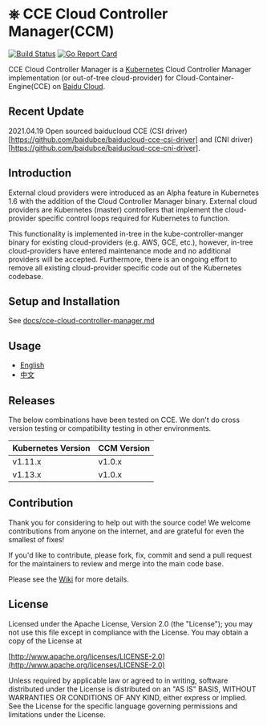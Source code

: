 # ⎈ CCE Cloud Controller Manager(CCM)
[![Build Status](https://travis-ci.org/baidu/cloud-provider-baiducloud.svg?branch=master)](https://travis-ci.org/baidu/cloud-provider-baiducloud)
[![Go Report Card](https://goreportcard.com/badge/github.com/baidu/cloud-provider-baiducloud)](https://goreportcard.com/report/github.com/baidu/cloud-provider-baiducloud)

CCE Cloud Controller Manager is a [Kubernetes](https://github.com/kubernetes/kubernetes) Cloud Controller Manager implementation (or out-of-tree cloud-provider) for Cloud-Container-Engine(CCE) on [Baidu Cloud](https://cloud.baidu.com).

## Recent Update

2021.04.19 Open sourced baiducloud CCE (CSI driver)[https://github.com/baidubce/baiducloud-cce-csi-driver] and (CNI driver)[https://github.com/baidubce/baiducloud-cce-cni-driver].

## Introduction

External cloud providers were introduced as an Alpha feature in Kubernetes 1.6 with the addition of the Cloud Controller Manager binary. External cloud providers are Kubernetes (master) controllers that implement the cloud-provider specific control loops required for Kubernetes to function.

This functionality is implemented in-tree in the kube-controller-manger binary for existing cloud-providers (e.g. AWS, GCE, etc.), however, in-tree cloud-providers have entered maintenance mode and no additional providers will be accepted. Furthermore, there is an ongoing effort to remove all existing cloud-provider specific code out of the Kubernetes codebase.

## Setup and Installation

See [docs/cce-cloud-controller-manager.md](docs/cce-cloud-controller-manager.md)

## Usage

- [English](docs/tutorial.md)
- [中文](docs/tutorial_zh-CN.md)

## Releases
The below combinations have been tested on CCE. We don't do cross version testing or compatibility testing in other environments. 

| Kubernetes Version  | CCM Version   |
|--------|--------|
| v1.11.x | v1.0.x  |
| v1.13.x | v1.0.x  |

## Contribution
Thank you for considering to help out with the source code! We welcome contributions from anyone on the internet, and are grateful for even the smallest of fixes!

If you'd like to contribute, please fork, fix, commit and send a pull request for the maintainers to review and merge into the main code base.

Please see the [Wiki](https://github.com/baidu/cloud-provider-baiducloud/wiki) for more details. 

## License

Licensed under the Apache License, Version 2.0 (the "License");
you may not use this file except in compliance with the License.
You may obtain a copy of the License at

[http://www.apache.org/licenses/LICENSE-2.0](http://www.apache.org/licenses/LICENSE-2.0)

Unless required by applicable law or agreed to in writing, software
distributed under the License is distributed on an "AS IS" BASIS,
WITHOUT WARRANTIES OR CONDITIONS OF ANY KIND, either express or implied.
See the License for the specific language governing permissions and
limitations under the License.
